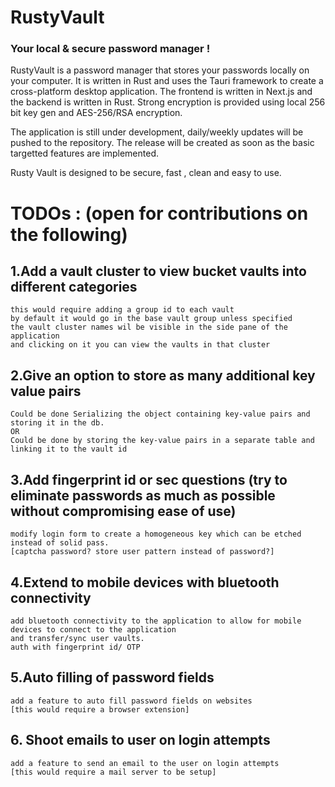 # RustyVault 
### Your local & secure password manager !

RustyVault is a password manager that stores your passwords locally on your computer. It is written in Rust and uses the Tauri framework to create a cross-platform desktop application. The frontend is written in Next.js and the backend is written in Rust. Strong encryption is provided using local 256 bit key gen and AES-256/RSA encryption.

The application is still under development, daily/weekly updates will be pushed to the repository. The release will be created as soon as the basic targetted features are implemented.

Rusty Vault is designed to be secure, fast , clean and easy to use.


# TODOs : (open for contributions on the following)


## 1.Add a vault cluster to view bucket vaults into different categories
    this would require adding a group id to each vault 
    by default it would go in the base vault group unless specified 
    the vault cluster names wil be visible in the side pane of the application 
    and clicking on it you can view the vaults in that cluster


## 2.Give an option to store as many additional key value pairs
    Could be done Serializing the object containing key-value pairs and storing it in the db. 
    OR
    Could be done by storing the key-value pairs in a separate table and linking it to the vault id




## 3.Add fingerprint id or sec questions (try to eliminate passwords as much as possible without compromising ease of use)
    modify login form to create a homogeneous key which can be etched instead of solid pass. 
    [captcha password? store user pattern instead of password?]


## 4.Extend to mobile devices with bluetooth connectivity
    add bluetooth connectivity to the application to allow for mobile devices to connect to the application
    and transfer/sync user vaults.
    auth with fingerprint id/ OTP 

## 5.Auto filling of password fields 
    add a feature to auto fill password fields on websites 
    [this would require a browser extension]


## 6. Shoot emails to user on login attempts
    add a feature to send an email to the user on login attempts 
    [this would require a mail server to be setup]



